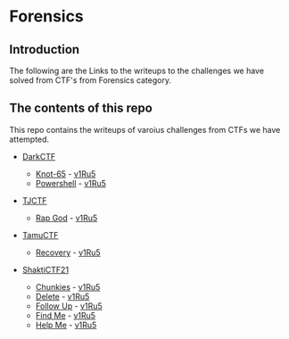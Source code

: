 # Forensics

## Introduction

The following are the Links to the writeups to the challenges we have solved from CTF's from Forensics category.

## The contents of this repo 

This repo contains the writeups of varoius challenges from CTFs we have attempted.

- [DarkCTF](https://ctftime.org/event/1118)
    - [Knot-65](https://github.com/Team-Shakti/CTF-Write-ups/blob/master/docs/forensics/DarkCTF/Knot-65/Knot.md) - [v1Ru5](https://twitter.com/SrideviKrishn16)
    - [Powershell](https://github.com/Team-Shakti/CTF-Write-ups/blob/master/docs/forensics/DarkCTF/Powershell/Powershell.md) - [v1Ru5](https://twitter.com/SrideviKrishn16)

- [TJCTF](https://ctftime.org/event/928)
    - [Rap God](https://github.com/Team-Shakti/CTF-Write-ups/blob/master/docs/forensics/TJCTF/Rap%20God/Rap.md) - [v1Ru5](https://twitter.com/SrideviKrishn16)

- [TamuCTF](https://ctftime.org/event/1320)
    - [Recovery](https://github.com/Team-Shakti/CTF-Write-ups/blob/master/docs/forensics/TamuCTF/Recovery/Recovery.md) - [v1Ru5](https://twitter.com/SrideviKrishn16)

- [ShaktiCTF21](https://ctftime.org/event/1251)
    - [Chunkies](https://github.com/Team-Shakti/CTF-Write-ups/blob/master/docs/ShaktiCTF21/forensics/chunkies.md) - [v1Ru5](https://twitter.com/SrideviKrishn16)
    - [Delete](https://github.com/Team-Shakti/CTF-Write-ups/blob/master/docs/ShaktiCTF21/forensics/delete.md) - [v1Ru5](https://twitter.com/SrideviKrishn16)
    - [Follow Up](https://github.com/Team-Shakti/CTF-Write-ups/blob/master/docs/ShaktiCTF21/forensics/follow.md) - [v1Ru5](https://twitter.com/SrideviKrishn16)
    - [Find Me](https://github.com/Team-Shakti/CTF-Write-ups/blob/master/docs/ShaktiCTF21/forensics/find.md)   - [v1Ru5](https://twitter.com/SrideviKrishn16)
    - [Help Me](https://github.com/Team-Shakti/CTF-Write-ups/blob/master/docs/ShaktiCTF21/forensics/help.md)  - [v1Ru5](https://twitter.com/SrideviKrishn16)








